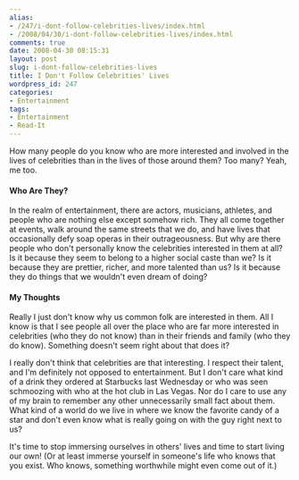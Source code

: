 ```yaml
---
alias:
- /247/i-dont-follow-celebrities-lives/index.html
- /2008/04/30/i-dont-follow-celebrities-lives/index.html
comments: true
date: 2008-04-30 08:15:31
layout: post
slug: i-dont-follow-celebrities-lives
title: I Don't Follow Celebrities' Lives
wordpress_id: 247
categories:
- Entertainment
tags:
- Entertainment
- Read-It
---
```


How many people do you know who are more interested and involved in the lives of celebrities than in the lives of those around them?  Too many?  Yeah, me too.



#### Who Are They?


In the realm of entertainment, there are actors, musicians, athletes, and people who are nothing else except somehow rich.  They all come together at events, walk around the same streets that we do, and have lives that occasionally defy soap operas in their outrageousness.  But why are there people who don't personally know the celebrities interested in them at all?  Is it because they seem to belong to a higher social caste than we?  Is it because they are prettier, richer, and more talented than us?  Is it because they do things that we wouldn't even dream of doing?



#### My Thoughts


Really I just don't know why us common folk are interested in them.  All I know is that I see people all over the place who are far more interested in celebrities (who they do not know) than in their friends and family (who they do know).  Something doesn't seem right about that does it?

I really don't think that celebrities are that interesting.  I respect their talent, and I'm definitely not opposed to entertainment.  But I don't care what kind of a drink they ordered at Starbucks last Wednesday or who was seen schmoozing with who at the hot club in Las Vegas.  Nor do I care to use any of my brain to remember any other unnecessarily small fact about them.  What kind of a world do we live in where we know the favorite candy of a star and don't even know what is really going on with the guy right next to us?

It's time to stop immersing ourselves in others' lives and time to start living our own!  (Or at least immerse yourself in someone's life who knows that you exist.  Who knows, something worthwhile might even come out of it.)
